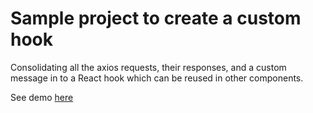 # Sample project to create a custom hook

Consolidating all the axios requests, their responses, and a custom message in to a React hook which can be reused in other components.

See demo [here](https://project-hooks.herokuapp.com)
